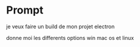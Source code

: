 # Prompt
  je veux faire un build de mon projet electron

  donne moi les differents options
  win mac os et linux
  
